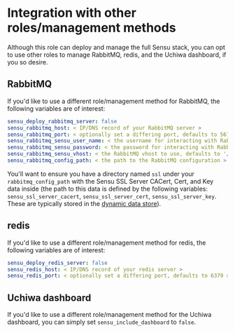 Integration with other roles/management methods
===============================================
Although this role can deploy and manage the full Sensu stack, you can opt to use other roles to manage RabbitMQ, redis, and the Uchiwa dashboard, if you so desire.

RabbitMQ
--------
If you'd like to use a different role/management method for RabbitMQ, the following variables are of interest:
``` yaml
sensu_deploy_rabbitmq_server: false
sensu_rabbitmq_host: < IP/DNS record of your RabbitMQ server >
sensu_rabbitmq_port: < optionally set a differing port, defaults to 5671 >
sensu_rabbitmq_sensu_user_name: < the username for interacting with RabbitMQ >
sensu_rabbitmq_sensu_password: < the password for interacting with RabbitMQ >
sensu_rabbitmq_sensu_vhost: < the RabbitMQ vhost to use, defaults to '/sensu' >
sensu_rabbitmq_config_path: < the path to the RabbitMQ configuration >

```

You'll want to ensure you have a directory named `ssl` under your `rabbitmq_config_path` with the Sensu SSL Server CACert, Cert, and Key data inside (the path to this data is defined by the following variables: `sensu_ssl_server_cacert`,  `sensu_ssl_server_cert`,  `sensu_ssl_server_key`. These are typically stored in the [dynamic data store](dynamic_data/)).

redis
-----
If you'd like to use a different role/management method for redis, the following variables are of interest:
``` yaml
sensu_deploy_redis_server: false
sensu_redis_host: < IP/DNS record of your redis server >
sensu_redis_port: < optionally set a differing port, defaults to 6379 >
```

Uchiwa dashboard
----------------
If you'd like to use a different role/management method for the Uchiwa dashboard, you can simply set `sensu_include_dashboard` to `false`.
